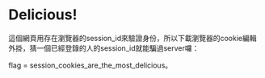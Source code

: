# Delicious!
這個網頁用存在瀏覽器的session_id來驗證身份，所以下載瀏覽器的cookie編輯外掛，猜一個已經登錄的人的session_id就能騙過server囉：

flag = session_cookies_are_the_most_delicious。